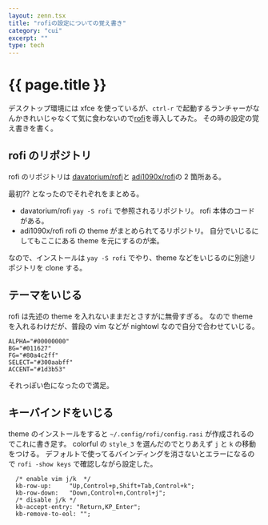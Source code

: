 ```yaml
---
layout: zenn.tsx
title: "rofiの設定についての覚え書き"
category: "cui"
excerpt: ""
type: tech
---
```


# {{ page.title }}

デスクトップ環境には xfce を使っているが、`ctrl-r` で起動するランチャーがなんかきれいじゃなくて気に食わないので[rofi](https://github.com/davatorium/rofi)を導入してみた。
その時の設定の覚え書きを書く。

## rofi のリポジトリ

rofi のリポジトリは [davatorium/rofi](https://github.com/davatorium/rofi)と [adi1090x/rofi](https://github.com/adi1090x/rofi)の 2 箇所ある。

最初?? となったのでそれぞれをまとめる。

- davatorium/rofi
  `yay -S rofi` で参照されるリポジトリ。
  rofi 本体のコードがある。
- adi1090x/rofi
  rofi の theme がまとめられてるリポジトリ。
  自分でいじるにしてもここにある theme を元にするのが楽。

なので、インストールは `yay -S rofi` でやり、theme などをいじるのに別途リポジトリを clone する。

## テーマをいじる

rofi は先述の theme を入れないままだとさすがに無骨すぎる。
なので theme を入れるわけだが、普段の vim などが nightowl なので自分で合わせていじる。

```text
ALPHA="#00000000"
BG="#011627"
FG="#80a4c2ff"
SELECT="#300aabff"
ACCENT="#1d3b53"
```

それっぽい色になったので満足。

## キーバインドをいじる

theme のインストールをすると `~/.config/rofi/config.rasi` が作成されるのでこれに書き足す。
colorful の `style_3` を選んだのでとりあえず `j` と `k` の移動をつける。
デフォルトで使ってるバインディングを消さないとエラーになるので `rofi -show keys` で確認しながら設定した。

```
  /* enable vim j/k  */
  kb-row-up:     "Up,Control+p,Shift+Tab,Control+k";
  kb-row-down:   "Down,Control+n,Control+j";
  /* disable j/k */
  kb-accept-entry: "Return,KP_Enter";
  kb-remove-to-eol: "";
```
